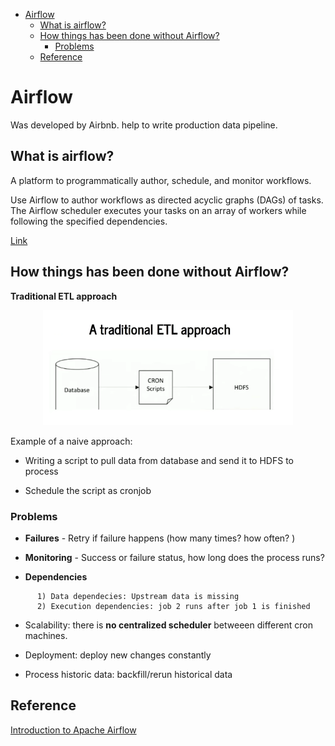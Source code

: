 <!--ts-->
   * [Airflow](#airflow)
      * [What is airflow?](#what-is-airflow)
      * [How things has been done without Airflow?](#how-things-has-been-done-without-airflow)
         * [Problems](#problems)
      * [Reference](#reference)

<!-- Added by: gil_diy, at: Tue 29 Mar 2022 11:20:24 IDT -->

<!--te-->


# Airflow

Was developed by Airbnb. help to write production data pipeline.

## What is airflow?

A platform to programmatically author, schedule, and monitor workflows.

Use Airflow to author workflows as directed acyclic graphs (DAGs) of tasks. The Airflow scheduler executes your tasks on an array of workers while following the specified dependencies.

[Link](https://github.com/apache/airflow)


## How things has been done without Airflow?

**Traditional ETL approach**

<p align="center">
  <img width="400" src="images/airflow/traditional_etl.png" title="Look into the image">
</p>

Example of a naive approach:

* Writing a script to pull data from database and send it to HDFS to process

* Schedule the script as cronjob

### Problems

* **Failures** - Retry if failure happens (how many times? how often? )

* **Monitoring** - Success or failure status, how long does the process runs?

* **Dependencies** 
```
      1) Data dependecies: Upstream data is missing
      2) Execution dependencies: job 2 runs after job 1 is finished
```
* Scalability: there is **no centralized scheduler** betweeen different cron machines.

* Deployment: deploy new changes constantly

* Process historic data: backfill/rerun historical data
## Reference

[Introduction to Apache Airflow](https://www.youtube.com/watch?v=AHMm1wfGuHE&list=PLYizQ5FvN6pvIOcOd6dFZu3lQqc6zBGp2)